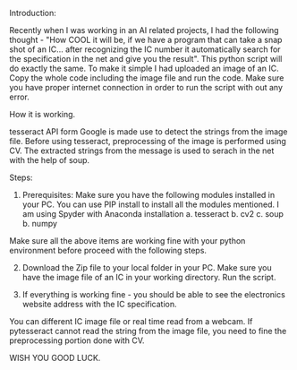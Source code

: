 Introduction:

Recently when I was working in an AI related projects, I had the following
thought - "How COOL it will be, if we have a program that can take a snap
shot of an IC... after recognizing the IC number it automatically search 
for the specification in the net and give you the result".
	  This python script will do exactly the same. To make it simple I had
uploaded an image of an IC. Copy the whole code including the image file and 
run the code. Make sure you have proper internet connection in order to run 
the script with out any error.

How it is working.

tesseract API form Google is made use to detect the strings from the image file. 
Before using tesseract, preprocessing of the image is performed using CV.
The extracted strings from the message is used to serach in the net with the 
help of soup.

Steps:
1. Prerequisites:
Make sure you have the following modules installed in your PC. You can use PIP 
install to install all the modules mentioned. I am using Spyder with Anaconda installation
	a. tesseract
	b. cv2 
	c. soup
	b. numpy
	
Make sure all the above items are working fine with your python environment before
proceed with the following steps.

2. Download the Zip file to your local folder in your PC. Make sure you have the image
file of an IC in your working directory. Run the script.

3. If everything is working fine - you should be able to see the electronics website
address with the IC specification.

You can different IC image file or real time read from a webcam.
If pytesseract cannot read the string from the image file, you need to fine the preprocessing 
portion done with CV.

WISH YOU GOOD LUCK.

   


